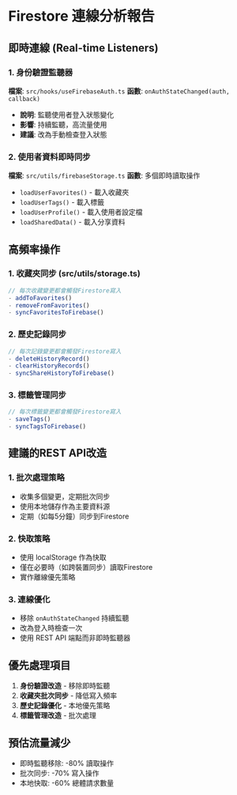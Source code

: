 # Firestore 連線分析報告

## 即時連線 (Real-time Listeners)

### 1. 身份驗證監聽器
**檔案**: `src/hooks/useFirebaseAuth.ts`
**函數**: `onAuthStateChanged(auth, callback)`
- **說明**: 監聽使用者登入狀態變化
- **影響**: 持續監聽，高流量使用
- **建議**: 改為手動檢查登入狀態

### 2. 使用者資料即時同步
**檔案**: `src/utils/firebaseStorage.ts`
**函數**: 多個即時讀取操作
- `loadUserFavorites()` - 載入收藏夾
- `loadUserTags()` - 載入標籤
- `loadUserProfile()` - 載入使用者設定檔
- `loadSharedData()` - 載入分享資料

## 高頻率操作

### 1. 收藏夾同步 (src/utils/storage.ts)
```typescript
// 每次收藏變更都會觸發Firestore寫入
- addToFavorites()
- removeFromFavorites() 
- syncFavoritesToFirebase()
```

### 2. 歷史記錄同步
```typescript
// 每次記錄變更都會觸發Firestore寫入
- deleteHistoryRecord()
- clearHistoryRecords()
- syncShareHistoryToFirebase()
```

### 3. 標籤管理同步
```typescript
// 每次標籤變更都會觸發Firestore寫入
- saveTags()
- syncTagsToFirebase()
```

## 建議的REST API改造

### 1. 批次處理策略
- 收集多個變更，定期批次同步
- 使用本地儲存作為主要資料源
- 定期（如每5分鐘）同步到Firestore

### 2. 快取策略
- 使用 localStorage 作為快取
- 僅在必要時（如跨裝置同步）讀取Firestore
- 實作離線優先策略

### 3. 連線優化
- 移除 `onAuthStateChanged` 持續監聽
- 改為登入時檢查一次
- 使用 REST API 端點而非即時監聽器

## 優先處理項目

1. **身份驗證改造** - 移除即時監聽
2. **收藏夾批次同步** - 降低寫入頻率
3. **歷史記錄優化** - 本地優先策略
4. **標籤管理改造** - 批次處理

## 預估流量減少
- 即時監聽移除: -80% 讀取操作
- 批次同步: -70% 寫入操作
- 本地快取: -60% 總體請求數量 